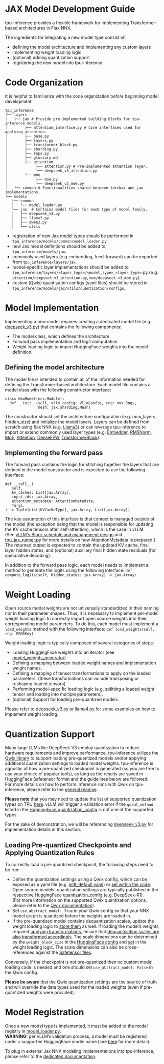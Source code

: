 # JAX Model Development Guide
tpu-inference provides a flexible framework for implementing Transformer-based architectures in Flax NNX.

The ingredients for integrating a new model type consist of:
- defining the model architecture and implementing any custom layers
- implementing weight loading logic
- (optional) adding quantization support
- registering the new model into tpu-inference

# Code Organization
It is helpful to familiarize with the code organization before beginning model development:

```
tpu_inference
├── layers
│   ├── jax # Provide pre-implemented building blocks for tpu-inference models.
│        ├── attention_interface.py # Core interfaces used for applying attention.
│        ├── base.py
│        ├── layers.py
│        ├── transformer_block.py
│        ├── sharding.py
│        ├── rope.py
│        ├── glossary.md
│        ├── attention
│             ├── attention.py # Pre-implemented attention layer.
│             └── deepseek_v3_attention.py
│        └── moe
│             ├── moe.py
│             └── deepseek_v3_moe.py
│   └── common # Functionalities shared between torchax and jax implementations.
└── models
   ├── common
   │   └── model_loader.py
   └── jax  # Contains model files for each type of model family.
   │   ├── deepseek_v3.py
   │   ├── llama3.py
   │   ├── qwen3.py
   │   └── utils
```

- registration of new Jax model types should be performed in `tpu_inference/models/common/model_loader.py`
- new Jax model definitions should be added to `tpu_inference/models/jax`.
- commonly used layers (e.g. embedding, feed-forward) can be imported from `tpu_inference/layers/jax`.
- model-specific layer implementations should be added to `tpu_inference/layers/<layer_type>/<model_type>_<layer_type>`.py (e.g. `attention/deepseek_v3_attention.py`, `moe/deepseek_v3_moe.py`).
- custom (Qwix) quantization configs (yaml files) should be stored in `tpu_inference/models/jax/utils/quantization/configs`.

# Model Implementation
Implementing a new model requires creating a dedicated model file (e.g. [deepseek_v3.py](https://github.com/vllm-project/tpu-inference/blob/31fa76a0187496ec161c634c98ac5eba144cb36c/tpu_inference/models/jax/deepseek_v3.py)) that contains the following components:
- The model class, which defines the architecture.
- Forward pass implementation and logit computation.
- Weight loading logic to import HuggingFace weights into the model definition.

## Defining the model architecture
The model file is intended to contain all of the information needed for defining the Transformer-based architecture.
Each model file contains a model class with the following constructor interface:

```
class NewModel(nnx.Module):
  def __init__(self, vllm_config: VllmConfig, rng: nnx.Rngs,
               mesh: jax.sharding.Mesh)
```

The constructor should set the architecture configuration (e.g. num_layers, hidden_size) and initialize the model layers. Layers can be defined from scratch using flax NNX (e.g. [Llama3](https://github.com/vllm-project/tpu-inference/blob/31fa76a0187496ec161c634c98ac5eba144cb36c/tpu_inference/models/jax/llama3.py)) or can leverage tpu-inference to import or extend commonly used layer types (e.g. [Embedder](https://github.com/vllm-project/tpu-inference/blob/31fa76a0187496ec161c634c98ac5eba144cb36c/tpu_inference/layers/jax/layers.py#L168), [RMSNorm](https://github.com/vllm-project/tpu-inference/blob/31fa76a0187496ec161c634c98ac5eba144cb36c/tpu_inference/layers/jax/layers.py#L49), [MoE](https://github.com/vllm-project/tpu-inference/blob/31fa76a0187496ec161c634c98ac5eba144cb36c/tpu_inference/layers/jax/moe/moe.py#L69), [Attention](https://github.com/vllm-project/tpu-inference/blob/31fa76a0187496ec161c634c98ac5eba144cb36c/tpu_inference/layers/jax/attention/attention.py#L23), [DenseFFW](https://github.com/vllm-project/tpu-inference/blob/31fa76a0187496ec161c634c98ac5eba144cb36c/tpu_inference/layers/jax/layers.py#L98C7-L98C15), [TransformerBlock](https://github.com/vllm-project/tpu-inference/blob/31fa76a0187496ec161c634c98ac5eba144cb36c/tpu_inference/layers/jax/transformer_block.py#L15
)).

## Implementing the forward pass
The forward pass contains the logic for stitching together the layers that are defined in the model constructor and is expected to use the following interface:

```
def __call__(
   self,
   kv_caches: List[jax.Array],
   input_ids: jax.Array,
   attention_metadata: AttentionMetadata,
   *args,
) -> Tuple[List[KVCacheType], jax.Array, List[jax.Array]]
```

The key assumption of this interface is that context is managed outside of the model (the exception being that the model is responsible for updating the KV cache tensors after self-attention), which is the case in vLLM.\
(See [vLLM's Block schedule and management design](https://docs.vllm.ai/en/latest/design/hybrid_kv_cache_manager.html?h=kv+cache#implementation) and [tpu_jax_runner.py](https://github.com/vllm-project/tpu-inference/blob/31fa76a0187496ec161c634c98ac5eba144cb36c/tpu_inference/runner/tpu_jax_runner.py#L556) for more details on how AttentionMetadata is prepared.)\
The returned output is expected to contain the updated KV cache, final layer hidden states, and (optional) auxiliary final hidden state residuals (for speculative decoding).

In addition to the forward pass logic, each model needs to implement a method to generate the logits using the following interface:
`def compute_logits(self, hidden_states: jax.Array) -> jax.Array:`

# Weight Loading
Open source model weights are not universally standardized in their naming nor in their parameter shapes. Thus, it is necessary to implement per-model weight loading logic to correctly import open source weights into their corresponding model parameters.
To do this, each model must implement a `load_weights` method with the following interface: `def load_weights(self, rng: PRNGKey)`

Weight loading logic is typically composed of several categories of steps:
- Loading HuggingFace weights into an iterator (see [model_weights_generator](https://github.com/vllm-project/tpu-inference/blob/31fa76a0187496ec161c634c98ac5eba144cb36c/tpu_inference/models/jax/utils/weight_utils.py#L73))
- Defining a mapping between loaded weight names and implementation
 weight names.
- Defining a mapping of tensor transformations to apply on the loaded parameters. (these transformations can include transposing or reshaping loaded tensors).
- Performing model-specific loading logic (e.g. splitting a loaded weight tensor and loading into multiple parameters).
- (optional) Support for loading pre-quantized models.

Please refer to [deepseek_v3.py](https://github.com/vllm-project/tpu-inference/blob/31fa76a0187496ec161c634c98ac5eba144cb36c/tpu_inference/models/jax/deepseek_v3.py#L354) or [llama4.py](https://github.com/vllm-project/tpu-inference/blob/31fa76a0187496ec161c634c98ac5eba144cb36c/tpu_inference/models/jax/llama4.py#L286) for some examples on how to implement weight loading.

# Quantization Support
Many large LLMs like DeepSeek-V3 employ quantization to reduce hardware requirements and improve performance. tpu-inference utilizes the [Qwix library](https://github.com/google/qwix) to support loading pre-quantized models and/or applying additional quantization settings to loaded model weights. tpu-inference is agnostic of how a pre-quantized checkpoint is generated (so you are free to use your choice of popular tools), as long as the results are saved in HuggingFace Safetensor format and the guidelines below are followed.\
For more details on how to perform inference runs with Qwix on tpu-inference, please refer to the [general readme](https://github.com/vllm-project/tpu-inference/tree/31fa76a0187496ec161c634c98ac5eba144cb36c?tab=readme-ov-file#quantization).

**Please note** that you may need to update the list of supported quantization types on TPU [here](https://github.com/vllm-project/tpu-inference/blob/31fa76a0187496ec161c634c98ac5eba144cb36c/tpu_inference/platforms/tpu_jax.py#L48). vLLM will trigger a validation error if the `quant_method` listed in the [HuggingFace quantization_config](https://huggingface.co/deepseek-ai/DeepSeek-R1/blob/main/config.json#L40) is not one of the supported types.

For the sake of demonstration, we will be referencing [deepseek_v3.py](https://github.com/vllm-project/tpu-inference/blob/31fa76a0187496ec161c634c98ac5eba144cb36c/tpu_inference/models/jax/deepseek_v3.py) for implementation details in this section.

## Loading Pre-quantized Checkpoints and Applying Quantization Rules
To correctly load a pre-quantized checkpoint, the following steps need to be run:
- Define the quantization settings using a Qwix config, which can be exposed as a yaml file (e.g. [int8_default.yaml](https://github.com/vllm-project/tpu-inference/blob/31fa76a0187496ec161c634c98ac5eba144cb36c/tpu_inference/models/jax/utils/quantization/configs/int8_default.yaml)) or [set within the code](https://github.com/vllm-project/tpu-inference/blob/31fa76a0187496ec161c634c98ac5eba144cb36c/tpu_inference/models/jax/utils/quantization/quantization_utils.py#L37). Open source models' quantization settings are typically published in the respective HuggingFace quantization_config (e.g. [DeepSeek-R1](https://huggingface.co/deepseek-ai/DeepSeek-R1/blob/main/config.json#L37)).\
(For more information on the supported Qwix quantization options, please refer to the [Qwix documentation](https://github.com/google/qwix?tab=readme-ov-file#quantization-config)).
- Set `use_abstract_model: True` in your Qwix config so that your NNX model graph is quantized before the weights are loaded in.
- If the pre-quantized model contains dequantization scales, update the weight loading logic to [store them](https://github.com/vllm-project/tpu-inference/blob/31fa76a0187496ec161c634c98ac5eba144cb36c/tpu_inference/models/jax/deepseek_v3.py#L693) as well. If loading the model’s weights required [applying transformations](#weight-loading), ensure that [dequantization scales are also transformed accordingly](https://github.com/vllm-project/tpu-inference/blob/31fa76a0187496ec161c634c98ac5eba144cb36c/tpu_inference/models/jax/deepseek_v3.py#L602). The scale dimensions can be determined by the `weight_block_size` in the [HuggingFace config](https://huggingface.co/deepseek-ai/DeepSeek-V3/blob/main/config.json#L41) and [set](https://github.com/vllm-project/tpu-inference/blob/31fa76a0187496ec161c634c98ac5eba144cb36c/tpu_inference/models/jax/deepseek_v3.py#L484) in the weight loading logic. The scale dimensions can also be cross-referenced against the [Safetensor files](https://huggingface.co/deepseek-ai/DeepSeek-R1/blob/main/model-00001-of-000163.safetensors).

Conversely, if the checkpoint is not pre-quantized then no custom model loading code is needed and one should set `use_abstract_model: False` in the Qwix config.

**Please be aware** that the Qwix quantization settings are the source of truth and will override the data types used for the loaded weights (even if pre-quantized weights were provided).

# Model Registration
Once a new model type is implemented, it must be added to the model registry in [model_loader.py](https://github.com/vllm-project/tpu-inference/blob/31fa76a0187496ec161c634c98ac5eba144cb36c/tpu_inference/models/common/model_loader.py#L29).\
**WARNING:** per vLLM’s validation process, a model must be registered under a supported HuggingFace model name (see [here](https://github.com/vllm-project/vllm/blob/320feae6f506097c47b6b41a634a6197512cffc1/vllm/model_executor/models/registry.py#L428) for more detail).

To plug in external Jax NNX modeling implementations into tpu-inference, please refer to the [dedicated documentation](https://github.com/vllm-project/tpu-inference/blob/31fa76a0187496ec161c634c98ac5eba144cb36c/docs/getting_started/out-of-tree.md).
